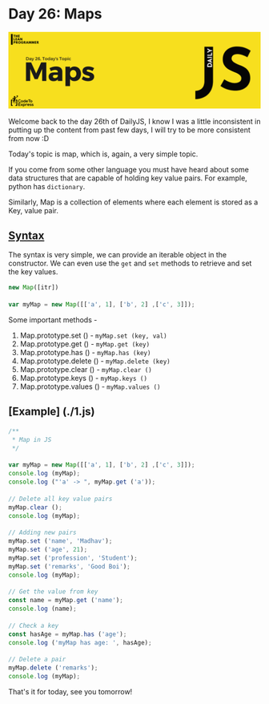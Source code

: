 # Day 26: Maps

![cover](./cover.png)

Welcome back to the day 26th of DailyJS, I know I was a little inconsistent in putting up the content from past few days, I will try to be more consistent from now :D

Today's topic is map, which is, again, a very simple topic.

If you come from some other language you must have heard about some data structures that are capable of holding key value pairs. For example, python has `dictionary`.

Similarly, Map is a collection of elements where each element is stored as a Key, value pair.

## [Syntax](./1.js)

The syntax is very simple, we can provide an iterable object in the constructor. We can even use the `get` and `set` methods to retrieve and set the key values.

```js
new Map([itr])

var myMap = new Map([['a', 1], ['b', 2] ,['c', 3]]);
```

Some important methods - 

1. Map.prototype.set () - `myMap.set (key, val)`
2. Map.prototype.get () - `myMap.get (key)`
3. Map.prototype.has () - `myMap.has (key)`
4. Map.prototype.delete () - `myMap.delete (key)`
5. Map.prototype.clear () - `myMap.clear ()`
6. Map.prototype.keys () - `myMap.keys ()`
7. Map.prototype.values () - `myMap.values ()`

## [Example] (./1.js)

```js
/**
 * Map in JS
 */

var myMap = new Map([['a', 1], ['b', 2] ,['c', 3]]);
console.log (myMap);
console.log ("'a' -> ", myMap.get ('a'));

// Delete all key value pairs
myMap.clear ();
console.log (myMap);

// Adding new pairs
myMap.set ('name', 'Madhav');
myMap.set ('age', 21);
myMap.set ('profession', 'Student');
myMap.set ('remarks', 'Good Boi');
console.log (myMap);

// Get the value from key
const name = myMap.get ('name');
console.log (name);

// Check a key
const hasAge = myMap.has ('age');
console.log ('myMap has age: ', hasAge);

// Delete a pair
myMap.delete ('remarks');
console.log (myMap);
```

That's it for today, see you tomorrow!